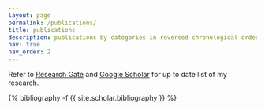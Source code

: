 ```yaml
---
layout: page
permalink: /publications/
title: publications
description: publications by categories in reversed chronological order. generated by jekyll-scholar.
nav: true
nav_order: 2
---
```

Refer to [Research Gate](https://www.researchgate.net/profile/Siril-Dukkipati/research) and [Google Scholar](https://scholar.google.com/citations?user=IeGmZcAAAAAJ&hl=en&authuser=1) for up to date list of my research.
<!-- _pages/publications.md -->
<div class="publications">

{% bibliography -f {{ site.scholar.bibliography }} %}

</div>
